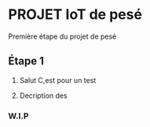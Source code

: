 # PROJET IoT de pesé

Première étape du projet de pesé

## Étape 1 

1. Salut C,est pour un test
    
2. Decription des 
   
     
### W.I.P
